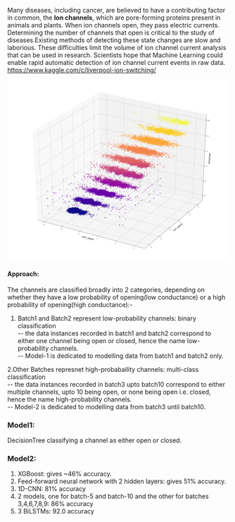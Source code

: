 Many diseases, including cancer, are believed to have a contributing factor in common, the **Ion channels**, which are pore-forming proteins present in animals and plants. When ion channels open, they pass electric currents. Determining the number of channels that open is critical to the study of diseases.Existing methods of detecting these state changes are slow and laborious. These difficulties limit the volume of ion channel current analysis that can be used in research. Scientists hope that Machine Learning could enable rapid automatic detection of ion channel current events in raw data.  
https://www.kaggle.com/c/liverpool-ion-switching/    


![Image description](./3ddata.png)

#### Approach:  
The channels are classified broadly into 2 categories, depending on whether they have a low probability of opening(low conductance) or a high probability of opening(high conductance):-  

1. Batch1 and Batch2 represent low-probability channels: binary classification  
  -- the data instances recorded in batch1 and batch2 correspond to either one channel being open or closed, hence the name          low-probability channels.  
  -- Model-1 is dedicated to modelling data from batch1 and batch2 only.  
  
2.Other Batches represnet high-probabaility channels: multi-class classification  
  -- the data instances recorded in batch3 upto batch10 correspond to either multiple channels, upto 10 being open, or none          being open i.e. closed, hence the name high-probability channels.  
  -- Model-2 is dedicated to modelling data from batch3 until batch10.  
  

### Model1: 
  DecisionTree classifying a channel as either open or closed.
### Model2:  
  1. XGBoost: gives ~46% accuracy.  
  2. Feed-forward neural network with 2 hidden layers: gives 51% accuracy.  
  3. 1D-CNN: 81% accuracy  
  4. 2 models, one for batch-5 and batch-10 and the other for batches 3,4,6,7,8,9: 86% accuracy  
  5. 3 BiLSTMs: 92.0 accuracy  
  
  
